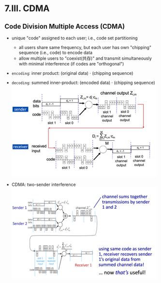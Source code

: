 # 7.III. CDMA

## Code Division Multiple Access (CDMA)

* unique "code" assigned to each user; i.e., code set partitioning
    * all users share same frequency, but each user has own "chipping" sequence (i.e., code) to encode data
    * allow multiple users to "coexist(共存)" and transmit simultaneously with minimal interference (if codes are "orthogonal")

* `encoding`: inner product: (original data) ${\cdot}$ (chipping sequence)
* `decoding`: summed inner-product: (encoded data) ${\cdot}$ (chipping sequence)
    <img src=imgs/CDMA.png>
* CDMA: two-sender interference
    <img src=imgs/CDMA2.png>